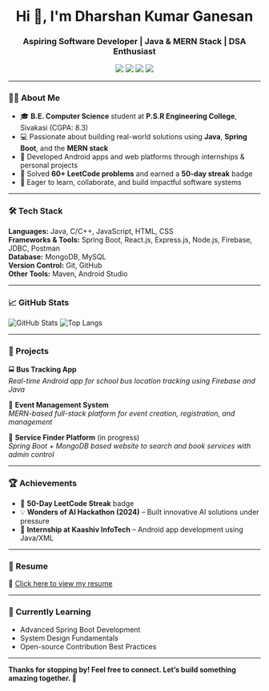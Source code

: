 <h1 align="center">Hi 👋, I'm Dharshan Kumar Ganesan</h1>
<h3 align="center">Aspiring Software Developer | Java & MERN Stack | DSA Enthusiast</h3>

<p align="center">
  <a href="mailto:dharsankumar160@gmail.com"><img src="https://img.shields.io/badge/Email-Dharshan-red?style=for-the-badge&logo=gmail&logoColor=white"></a>
  <a href="https://www.linkedin.com/in/dharsan-kumar-7b0293293/"><img src="https://img.shields.io/badge/LinkedIn-Dharshan-blue?style=for-the-badge&logo=linkedin"></a>
  <a href="https://github.com/Dharshan21K"><img src="https://img.shields.io/badge/GitHub-Dharshan-black?style=for-the-badge&logo=github"></a>
  <a href="https://leetcode.com/u/dharshankumar160/"><img src="https://img.shields.io/badge/LeetCode-Dharshan-orange?style=for-the-badge&logo=leetcode"></a>
</p>

---

### 🧑‍💻 About Me
- 🎓 **B.E. Computer Science** student at **P.S.R Engineering College**, Sivakasi (CGPA: 8.3)
- 💻 Passionate about building real-world solutions using **Java**, **Spring Boot**, and the **MERN stack**
- 📲 Developed Android apps and web platforms through internships & personal projects
- 🎯 Solved **60+ LeetCode problems** and earned a **50-day streak** badge
- 🚀 Eager to learn, collaborate, and build impactful software systems

---

### 🛠️ Tech Stack
**Languages:** Java, C/C++, JavaScript, HTML, CSS  
**Frameworks & Tools:** Spring Boot, React.js, Express.js, Node.js, Firebase, JDBC, Postman  
**Database:** MongoDB, MySQL  
**Version Control:** Git, GitHub  
**Other Tools:** Maven, Android Studio

---

### 📈 GitHub Stats
![GitHub Stats](https://github-readme-stats.vercel.app/api?username=Dharshan21K&show_icons=true&theme=tokyonight)
![Top Langs](https://github-readme-stats.vercel.app/api/top-langs/?username=Dharshan21K&layout=compact&theme=tokyonight)

---

### 📂 Projects
🚍 **Bus Tracking App**  
_Real-time Android app for school bus location tracking using Firebase and Java_

📅 **Event Management System**  
_MERN-based full-stack platform for event creation, registration, and management_

🔐 **Service Finder Platform** (in progress)  
_Spring Boot + MongoDB based website to search and book services with admin control_

---

### 🏆 Achievements
- 🏅 **50-Day LeetCode Streak** badge  
- 💡 **Wonders of AI Hackathon (2024)** – Built innovative AI solutions under pressure  
- 🏢 **Internship at Kaashiv InfoTech** – Android app development using Java/XML

---

### 📄 Resume
📌 [Click here to view my resume](https://github.com/Dharshan21K/Dharshan21K/raw/main/Dharshan_Resume.pdf)

---

### 🌱 Currently Learning
- Advanced Spring Boot Development  
- System Design Fundamentals  
- Open-source Contribution Best Practices  

---

**Thanks for stopping by! Feel free to connect. Let’s build something amazing together. 🚀**
